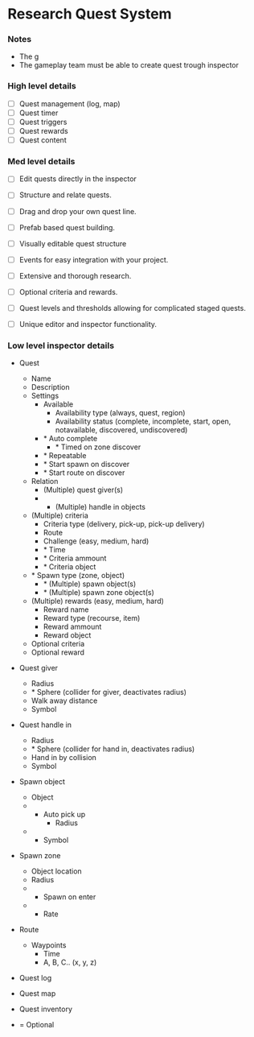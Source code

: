 # Research Quest System

### Notes

- The g
- The gameplay team must be able to create quest trough inspector

### High level details

- [ ] Quest management (log, map)
- [ ] Quest timer
- [ ] Quest triggers
- [ ] Quest rewards
- [ ] Quest content

### Med level details

- [ ] Edit quests directly in the inspector
- [ ] Structure and relate quests.
- [ ] Drag and drop your own quest line.
- [ ] Prefab based quest building.
- [ ] Visually editable quest structure
- [ ] Events for easy integration with your project.
- [ ] Extensive and thorough research.
- [ ] Optional criteria and rewards.
- [ ] Quest levels and thresholds allowing for complicated staged quests.
- [ ] Unique editor and inspector functionality.


### Low level inspector details

- Quest
	- Name
	- Description
	- Settings
		- Available 
			- Availability type (always, quest, region)
			- Availability status (complete, incomplete, start, open, notavailable, discovered, undiscovered)
		- \* Auto complete
			- \* Timed on zone discover
		- \* Repeatable
		- \* Start spawn on discover
		- \* Start route on discover
	- Relation
		- (Multiple) quest giver(s)
		- * (Multiple) handle in objects
	- (Multiple) criteria
		- Criteria type (delivery, pick-up, pick-up delivery)
		- Route
		- Challenge (easy, medium, hard)
		- \* Time
		- \* Criteria ammount
		- \* Criteria object 
	- \* Spawn type (zone, object)
		- \* (Multiple) spawn object(s)
		- \* (Multiple) spawn zone object(s)
	- (Multiple) rewards (easy, medium, hard)
		- Reward name
		- Reward type (recourse, item)
		- Reward ammount 
		- Reward object 
	- Optional criteria
	- Optional reward

- Quest giver
	- Radius
	- \* Sphere (collider for giver, deactivates radius)
	- Walk away distance 
	- Symbol


- Quest handle in
	- Radius
	- \* Sphere (collider for hand in, deactivates radius)
	- Hand in by collision
	- Symbol

- Spawn object
	- Object 
	- * Auto pick up
		- Radius
	- * Symbol

- Spawn zone
	- Object location
	- Radius
	- * Spawn on enter
	- * Rate

- Route
	- Waypoints
		- Time
		- A, B, C.. (x, y, z)

- Quest log

- Quest map

- Quest inventory

* = Optional	

